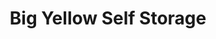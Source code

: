 ---
title: "Big Yellow Self Storage"
url: /barking/big-yellow-self-storage/
shop: storage rental
---
